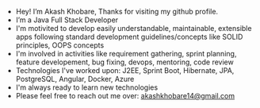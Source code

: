 - Hey! I’m Akash Khobare, Thanks for visiting my github profile.
- I’m a Java Full Stack Developer
- I'm motivited to develop easily understandable, maintainable, extensible apps following standard development guidelines/concepts like SOLID principles, OOPS concepts
- I'm involved in activities like requirement gathering, sprint planning, feature developement, bug fixing, devops, mentoring, code review
- Technologies I've worked upon: J2EE, Sprint Boot, Hibernate, JPA, PostgreSQL, Angular, Docker, Azure
- I'm always ready to learn new technologies
- Please feel free to reach out me over: akashkhobare14@gmail.com

